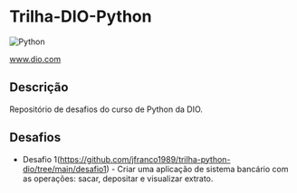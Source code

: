 # Trilha-DIO-Python 


![Python](https://img.shields.io/badge/python-234?style=for-the-badge&logo=Python)


www.dio.com

## Descrição

Repositório de desafios do curso de Python da DIO.

## Desafios

* Desafio 1(https://github.com/jfranco1989/trilha-python-dio/tree/main/desafio1) - Criar uma aplicação de sistema bancário com as operações: sacar, depositar e visualizar extrato.



